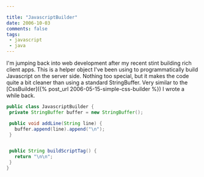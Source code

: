 ```yaml
---

title: "JavascriptBuilder"
date: 2006-10-03
comments: false
tags:
 - javascript
 - java
---
```


I'm jumping back into web development after my recent stint building rich client apps. This is a helper object I've been using to programmatically build Javascript on the server side. Nothing too special, but it makes the code quite a bit cleaner than using a standard StringBuffer. Very similar to the [CssBuilder]({% post_url 2006-05-15-simple-css-builder %}) I wrote a while back.



```java
public class JavascriptBuilder {
 private StringBuffer buffer = new StringBuffer();

 public void addLine(String line) {
   buffer.append(line).append("\n");
 }


 public String buildScriptTag() {
   return "\n\n";
 }
}

```
